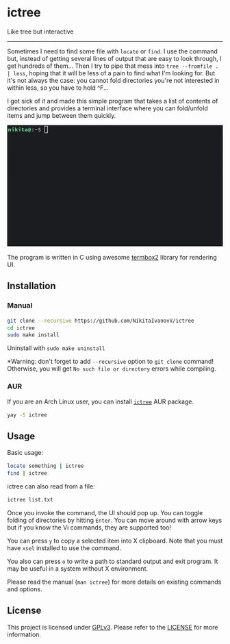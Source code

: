 # ictree

Like tree but interactive

----

Sometimes I need to find some file with `locate` or `find`.
I use the command but, instead of getting several lines of output that are easy to look through, I get hundreds of them...
Then I try to pipe that mess into `tree --fromfile . | less`, hoping that it will be less of a pain to find what I'm looking for. But it's not always the case: you cannot fold directories you're not interested in within less, so you have to hold ^F...

I got sick of it and made this simple program that takes a list of contents of directories and provides a terminal interface where you can fold/unfold items and jump between them quickly.

![showcase](doc/images/showcase.gif)

The program is written in C using awesome [termbox2](https://github.com/termbox/termbox2) library for rendering UI.

## Installation

### Manual

```sh
git clone --recursive https://github.com/NikitaIvanovV/ictree
cd ictree
sudo make install
```

Uninstall with `sudo make uninstall`

*Warning: don't forget to add `--recursive` option to `git clone` command!
Otherwise, you will get `No such file or directory` errors while compiling.

### AUR

If you are an Arch Linux user, you can install [`ictree`](https://aur.archlinux.org/packages/ictree/) AUR package.

```sh
yay -S ictree
```

## Usage

Basic usage:

```sh
locate something | ictree
find | ictree
```

ictree can also read from a file:

```sh
ictree list.txt
```

Once you invoke the command, the UI should pop up.
You can toggle folding of directories by hitting `Enter`.
You can move around with arrow keys but if you know the Vi commands, they are supported too!

You can press `y` to copy a selected item into X clipboard.
Note that you must have `xsel` installed to use the command.

You also can press `o` to write a path to standard output and exit program.
It may be useful in a system without X environment.

Please read the manual (`man ictree`) for more details on existing commands and options.

## License

This project is licensed under [GPLv3](https://www.gnu.org/licenses/).
Please refer to the [LICENSE](LICENSE) for more information.
